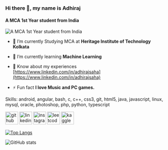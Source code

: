 ### Hi there 👋, my name is Adhiraj
#### A MCA 1st Year student from India
![A MCA 1st Year student from India](https://media.licdn.com/dms/image/C4D16AQGQgp_rdtbNPw/profile-displaybackgroundimage-shrink_350_1400/0/1658503590870?e=1691020800&v=beta&t=6LqsqGRMODeeyuBFWhD07rMYVsMlgLrfSwW9vOZeX2Q)

- 🔭 I’m currently Studying MCA at **Heritage Institute of Technology Kolkata**

- 🌱 I’m currently learning **Machine Learning**

- 📄 Know about my experiences [https://www.linkedin.com/in/adhirajsaha](https://www.linkedin.com/in/adhirajsaha)

- ⚡ Fun fact **I love Music and PC games.**


Skills: android, angular, bash, c, c++, css3, git, html5, java, javascript, linux, mysql, oracle, photoshop, php, python, typescript



[<img src='https://cdn.jsdelivr.net/npm/simple-icons@3.0.1/icons/github.svg' alt='github' height='40'>](https://github.com/adhirajcs)  [<img src='https://cdn.jsdelivr.net/npm/simple-icons@3.0.1/icons/linkedin.svg' alt='linkedin' height='40'>](https://www.linkedin.com/in/adhirajsaha/)  [<img src='https://cdn.jsdelivr.net/npm/simple-icons@3.0.1/icons/instagram.svg' alt='instagram' height='40'>](https://www.instagram.com/theadhirajsaha/)  [<img src='https://cdn.jsdelivr.net/npm/simple-icons@3.0.1/icons/leetcode.svg' alt='leetcode' height='40'>](https://leetcode.com/adhirajsaha/)  [<img src='https://cdn.jsdelivr.net/npm/simple-icons@3.0.1/icons/kaggle.svg' alt='kaggle' height='40'>](https://www.kaggle.com/adhirajcs)  

[![Top Langs](https://github-readme-stats.vercel.app/api/top-langs/?username=adhirajcs)](https://github.com/anuraghazra/github-readme-stats)

![GitHub stats](https://github-readme-stats.vercel.app/api?username=adhirajcs&show_icons=true&count_private=true)  

